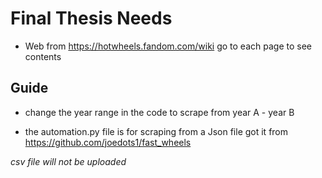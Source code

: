 # Final Thesis Needs
- Web from https://hotwheels.fandom.com/wiki
  go to each page to see contents

## Guide
- change the year range in the code to scrape from year A - year B

- the automation.py file is for scraping from a Json file got it from https://github.com/joedots1/fast_wheels
  
*csv file will not be uploaded*
